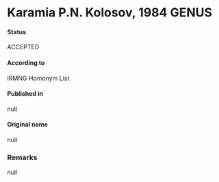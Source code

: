 Karamia P.N. Kolosov, 1984 GENUS
=======

#### Status
ACCEPTED

#### According to
IRMNG Homonym List

#### Published in
null

#### Original name
null

### Remarks
null